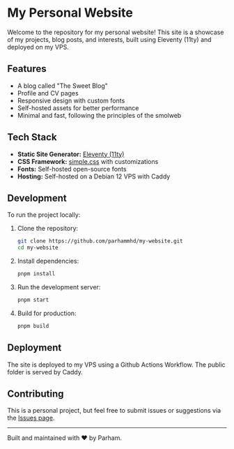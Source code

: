 # My Personal Website

Welcome to the repository for my personal website! This site is a showcase of my projects, blog posts, and interests, built using Eleventy (11ty) and deployed on my VPS.

## Features

- A blog called "The Sweet Blog"
- Profile and CV pages
- Responsive design with custom fonts
- Self-hosted assets for better performance
- Minimal and fast, following the principles of the smolweb

## Tech Stack

- **Static Site Generator:** [Eleventy (11ty)](https://www.11ty.dev/)
- **CSS Framework:** [simple.css](https://simplecss.org/) with customizations
- **Fonts:** Self-hosted open-source fonts
- **Hosting:** Self-hosted on a Debian 12 VPS with Caddy

## Development

To run the project locally:

1. Clone the repository:

   ```bash
   git clone https://github.com/parhammhd/my-website.git
   cd my-website

2. Install dependencies:

   ```bash
   pnpm install

3. Run the development server:

   ```bash
   pnpm start

4. Build for production:

   ```bash
   pnpm build

## Deployment

The site is deployed to my VPS using a Github Actions Workflow. The public folder is served by Caddy.

## Contributing

This is a personal project, but feel free to submit issues or suggestions via the [Issues page](https://github.com/parhammhd/my-website/issues).

---

Built and maintained with ❤️ by Parham.

